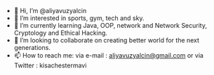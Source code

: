 - 👋 Hi, I’m @aliyavuzyalcin
- 👀 I’m interested in sports, gym, tech and sky.
- 🌱 I’m currently learning Java, OOP, network and Network Security, Cryptology and Ethical Hacking.
- 💞️ I’m looking to collaborate on creating better world for the next generations.
- 📫 How to reach me: via e-mail : aliyavuzyalcin@gmail.com or via Twitter : kisachestermavi
<script src="https://tryhackme.com/badge/1109944"></script>

<!---
aliyavuzyalcin/aliyavuzyalcin is a ✨ special ✨ repository because its `README.md` (this file) appears on your GitHub profile.
You can click the Preview link to take a look at your changes.
--->
